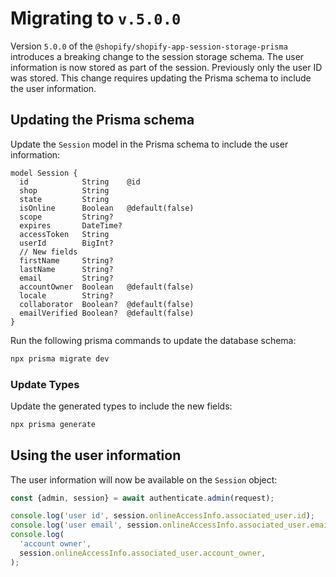 # Migrating to `v.5.0.0`

Version `5.0.0` of the `@shopify/shopify-app-session-storage-prisma` introduces a breaking change to the session storage schema. The user information is now stored as part of the session. Previously only the user ID was stored. This change requires updating the Prisma schema to include the user information.

## Updating the Prisma schema

Update the `Session` model in the Prisma schema to include the user information:

```prisma
model Session {
  id            String    @id
  shop          String
  state         String
  isOnline      Boolean   @default(false)
  scope         String?
  expires       DateTime?
  accessToken   String
  userId        BigInt?
  // New fields
  firstName     String?
  lastName      String?
  email         String?
  accountOwner  Boolean   @default(false)
  locale        String?
  collaborator  Boolean?  @default(false)
  emailVerified Boolean?  @default(false)
}
```

Run the following prisma commands to update the database schema:

```sh
npx prisma migrate dev
```

### Update Types

Update the generated types to include the new fields:

```ts
npx prisma generate
```

## Using the user information

The user information will now be available on the `Session` object:

```ts
const {admin, session} = await authenticate.admin(request);

console.log('user id', session.onlineAccessInfo.associated_user.id);
console.log('user email', session.onlineAccessInfo.associated_user.email);
console.log(
  'account owner',
  session.onlineAccessInfo.associated_user.account_owner,
);
```
